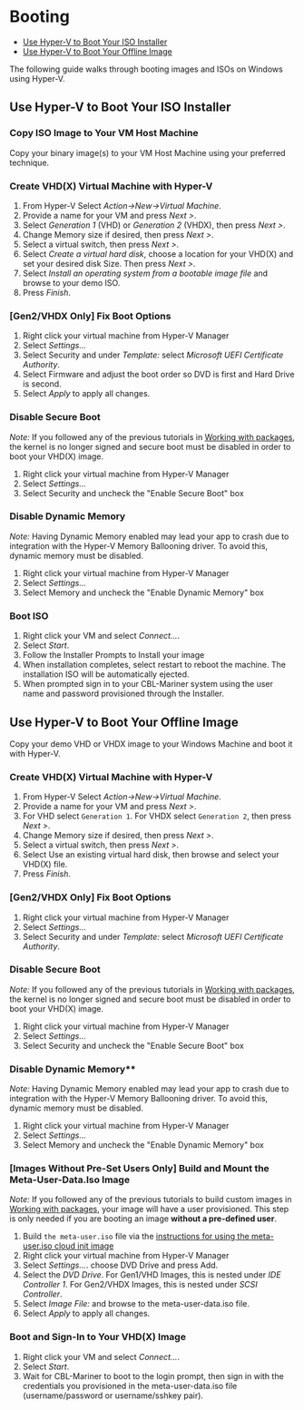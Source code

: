 # Booting

- [Use Hyper-V to Boot Your ISO Installer](#use-hyper-v-to-boot-your-iso-installer)
- [Use Hyper-V to Boot Your Offline Image](#use-hyper-v-to-boot-your-offline-image)

The following guide walks through booting images and ISOs on Windows using Hyper-V.

## Use Hyper-V to Boot Your ISO Installer

### Copy ISO Image to Your VM Host Machine

Copy your binary image(s) to your VM Host Machine using your preferred technique.

### Create VHD(X) Virtual Machine with Hyper-V

1. From Hyper-V Select _Action->New->Virtual Machine_.
1. Provide a name for your VM and press _Next >_.
1. Select _Generation 1_ (VHD) or _Generation 2_ (VHDX), then press _Next >_.
1. Change Memory size if desired, then press _Next >_.
1. Select a virtual switch, then press _Next >_.
1. Select _Create a virtual hard disk_, choose a location for your VHD(X) and set your desired disk Size.  Then press _Next >_.
1. Select _Install an operating system from a bootable image file_ and browse to your demo ISO.
1. Press _Finish_.

### [Gen2/VHDX Only] Fix Boot Options

1. Right click your virtual machine from Hyper-V Manager
1. Select _Settings..._
1. Select Security and under _Template:_ select _Microsoft UEFI Certificate Authority_.
1. Select Firmware and adjust the boot order so DVD is first and Hard Drive is second.
1. Select _Apply_ to apply all changes.

### Disable Secure Boot

_Note:_ If you followed any of the previous tutorials in [Working with packages](/docs/packages/working_with_packages.md), the kernel is no longer signed and secure boot must be disabled in order to boot your VHD(X) image.

1. Right click your virtual machine from Hyper-V Manager
1. Select _Settings..._
1. Select Security and uncheck the "Enable Secure Boot" box

### Disable Dynamic Memory

_Note:_ Having Dynamic Memory enabled may lead your app to crash due to integration with the Hyper-V Memory Ballooning driver. To avoid this, dynamic memory must be disabled.

1. Right click your virtual machine from Hyper-V Manager
1. Select _Settings..._
1. Select Memory and uncheck the "Enable Dynamic Memory" box

### Boot ISO

1. Right click your VM and select _Connect..._.
1. Select _Start_.
1. Follow the Installer Prompts to Install your image
1. When installation completes, select restart to reboot the machine. The installation ISO will be automatically ejected.
1. When prompted sign in to your CBL-Mariner system using the user name and password provisioned through the Installer.

## Use Hyper-V to Boot Your Offline Image

Copy your demo VHD or VHDX image to your Windows Machine and boot it with Hyper-V.

### Create VHD(X) Virtual Machine with Hyper-V

1. From Hyper-V Select _Action->New->Virtual Machine_.
1. Provide a name for your VM and press _Next >_.
1. For VHD select `Generation 1`. For VHDX select `Generation 2`, then press _Next >_.
1. Change Memory size if desired, then press _Next >_.
1. Select a virtual switch, then press _Next >_.
1. Select Use an existing virtual hard disk, then browse and select your VHD(X) file.
1. Press _Finish_.

### [Gen2/VHDX Only] Fix Boot Options

1. Right click your virtual machine from Hyper-V Manager
1. Select _Settings..._
1. Select Security and under _Template:_ select _Microsoft UEFI Certificate Authority_.

### Disable Secure Boot

_Note:_ If you followed any of the previous tutorials in [Working with packages](/docs/packages/working_with_packages.md), the kernel is no longer signed and secure boot must be disabled in order to boot your VHD(X) image.

1. Right click your virtual machine from Hyper-V Manager
1. Select _Settings..._
1. Select Security and uncheck the "Enable Secure Boot" box

### Disable Dynamic Memory**

_Note:_ Having Dynamic Memory enabled may lead your app to crash due to integration with the Hyper-V Memory Ballooning driver. To avoid this, dynamic memory must be disabled.

1. Right click your virtual machine from Hyper-V Manager
1. Select _Settings..._
1. Select Memory and uncheck the "Enable Dynamic Memory" box

### [Images Without Pre-Set Users Only] Build and Mount the Meta-User-Data.Iso Image

_Note:_ If you followed any of the previous tutorials to build custom images in [Working with packages](/docs/packages/working_with_packages.md), your image will have a user provisioned. This step is only needed if you are booting an image **without a pre-defined user**.

1. Build `the meta-user.iso` file via the [instructions for using the meta-user.iso cloud init image](/docs/getting_started/default_images.md#build-the-cloud-init-configuration-image)
1. Right click your virtual machine from Hyper-V Manager
1. Select _Settings..._.
choose DVD Drive and press Add.
1. Select the _DVD Drive_. For Gen1/VHD Images, this is nested under _IDE Controller 1_. For Gen2/VHDX Images, this is nested under _SCSI Controller_.
1. Select _Image File:_ and browse to the meta-user-data.iso file.
1. Select _Apply_ to apply all changes.

### Boot and Sign-In to Your VHD(X) Image

1. Right click your VM and select _Connect..._.
1. Select _Start_.
1. Wait for CBL-Mariner to boot to the login prompt, then sign in with the credentials you provisioned in the meta-user-data.iso file (username/password or username/sshkey pair).
